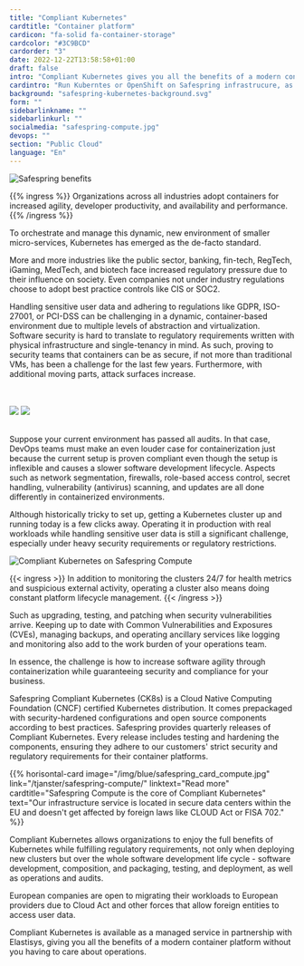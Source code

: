 ```yaml
---
title: "Compliant Kubernetes"
cardtitle: "Container platform"
cardicon: "fa-solid fa-container-storage"
cardcolor: "#3C9BCD"
cardorder: "3"
date: 2022-12-22T13:58:58+01:00
draft: false
intro: "Compliant Kubernetes gives you all the benefits of a modern container platform running in Nordic data centers without you having to care about operations."
cardintro: "Run Kuberntes or OpenShift on Safespring infrastrucure, as a service or on your own."
background: "safespring-kubernetes-background.svg"
form: ""
sidebarlinkname: ""
sidebarlinkurl: ""
socialmedia: "safespring-compute.jpg"
devops: ""
section: "Public Cloud"
language: "En"
---
```


![Safespring benefits](/img/saas/se-key-points-kubernetes.svg)

{{% ingress %}}
Organizations across all industries adopt containers for increased agility, developer productivity, and availability and performance.
{{% /ingress %}}

To orchestrate and manage this dynamic, new environment of smaller micro-services, Kubernetes has emerged as the de-facto standard.

More and more industries like the public sector, banking, fin-tech, RegTech, iGaming, MedTech, and biotech face increased regulatory pressure due to their influence on society. Even companies not under industry regulations choose to adopt best practice controls like CIS or SOC2.

Handling sensitive user data and adhering to regulations like GDPR, ISO-27001, or PCI-DSS can be challenging in a dynamic, container-based environment due to multiple levels of abstraction and virtualization. Software security is hard to translate to regulatory requirements written with physical infrastructure and single-tenancy in mind. As such, proving to security teams that containers can be as secure, if not more than traditional VMs, has been a challenge for the last few years. Furthermore, with additional moving parts, attack surfaces increase.

<br><br>
<img src="/img/safespring-compliant-kubernetes-3.svg" class="mobile">
<img src="/img/safespring-compliant-kubernetes-2.svg" class="desktop">
<br><br>

Suppose your current environment has passed all audits. In that case, DevOps teams must make an even louder case for containerization just because the current setup is proven compliant even though the setup is inflexible and causes a slower software development lifecycle. Aspects such as network segmentation, firewalls, role-based access control, secret handling, vulnerability (antivirus) scanning, and updates are all done differently in containerized environments.

Although historically tricky to set up, getting a Kubernetes cluster up and running today is a few clicks away. Operating it in production with real workloads while handling sensitive user data is still a significant challenge, especially under heavy security requirements or regulatory restrictions.

![Compliant Kubernetes on Safespring Compute](/img/safespring_compliant_kubernetes-pyramide.svg)


{{< ingress >}}
In addition to monitoring the clusters 24/7 for health metrics and suspicious external activity, operating a cluster also means doing constant platform lifecycle management. 
{{< /ingress >}}

Such as upgrading, testing, and patching when security vulnerabilities arrive. Keeping up to date with Common Vulnerabilities and Exposures (CVEs), managing backups, and operating ancillary services like logging and monitoring also add to the work burden of your operations team.

In essence, the challenge is how to increase software agility through containerization while guaranteeing security and compliance for your business.

Safespring Compliant Kubernetes (CK8s) is a Cloud Native Computing Foundation (CNCF) certified Kubernetes distribution. It comes prepackaged with security-hardened configurations and open source components according to best practices. Safespring provides quarterly releases of Compliant Kubernetes. Every release includes testing and hardening the components, ensuring they adhere to our customers' strict security and regulatory requirements for their container platforms.

{{% horisontal-card image="/img/blue/safespring_card_compute.jpg" link="/tjanster/safespring-compute/" linktext="Read more" cardtitle="Safespring Compute is the core of Compliant Kubernetes" text="Our infrastructure service is located in secure data centers within the EU and doesn't get affected by foreign laws like CLOUD Act or FISA 702." %}}

Compliant Kubernetes allows organizations to enjoy the full benefits of Kubernetes while fulfilling regulatory requirements, not only when deploying new clusters but over the whole software development life cycle - software development, composition, and packaging, testing, and deployment, as well as operations and audits.

European companies are open to migrating their workloads to European providers due to Cloud Act and other forces that allow foreign entities to access user data.

Compliant Kubernetes is available as a managed service in partnership with Elastisys, giving you all the benefits of a modern container platform without you having to care about operations.
